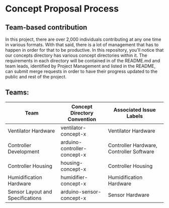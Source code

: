 # Concept Proposal Process
## Team-based contribution
In this project, there are over 2,000 individuals contributing at any one time in various formats. With that said, there is a lot of management that has to happen in order for that to be productive. In this repository, you'll notice that our concepts directory has various concept directories within it. The requirements in each directory will be contained in of the README.md and team leads, identified by Project Management and listed in the README, can submit merge requests in order to have their progress updated to the public and rest of the project.

## Teams:
| Team | Concept Directory Convention | Associated Issue Labels |
|---|---|---|
| Ventilator Hardware | ventilator-concept-x| Ventilator Hardware |
| Controller Development | arduino-controller-concept-x| Controller Hardware, Controller Software |
| Controller Housing | housing-concept-x | Controller Housing |
| Humidification Hardware | humidifier-concept-x | Humidification Hardware |
| Sensor Layout and Specifications | arduino-sensor-concept-x | Sensor Hardware |
